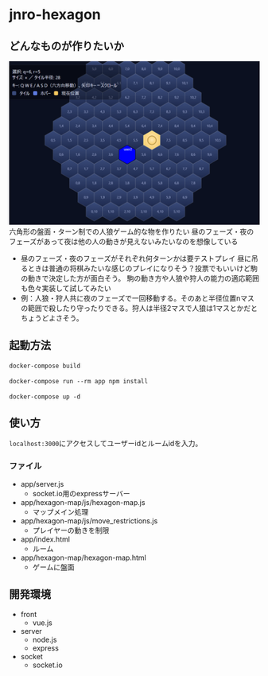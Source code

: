 # jnro-hexagon
## どんなものが作りたいか
![alt text](image.png)
六角形の盤面・ターン制での人狼ゲーム的な物を作りたい
昼のフェーズ・夜のフェーズがあって夜は他の人の動きが見えないみたいなのを想像している
- 昼のフェーズ・夜のフェーズがそれぞれ何ターンかは要テストプレイ
昼に吊るときは普通の将棋みたいな感じのプレイになりそう？投票でもいいけど駒の動きで決定した方が面白そう。
駒の動き方や人狼や狩人の能力の適応範囲も色々実装して試してみたい
- 例：人狼・狩人共に夜のフェーズで一回移動する。そのあと半径位置nマスの範囲で殺したり守ったりできる。狩人は半径2マスで人狼は1マスとかだとちょうどよさそう。
## 起動方法
` docker-compose build `

` docker-compose run --rm app npm install `

` docker-compose up -d `

## 使い方
`localhost:3000`にアクセスしてユーザーidとルームidを入力。
### ファイル
- app/server.js
    - socket.io用のexpressサーバー
- app/hexagon-map/js/hexagon-map.js
    - マップメイン処理
- app/hexagon-map/js/move_restrictions.js
    - プレイヤーの動きを制限
- app/index.html
    - ルーム
- app/hexagon-map/hexagon-map.html
    - ゲームに盤面

## 開発環境
- front
    - vue.js
- server
    - node.js
    - express
- socket
    - socket.io



